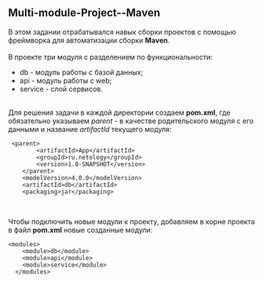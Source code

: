 ## Multi-module-Project--Maven
В этом задании отрабатывался навык сборки проектов с помощью фреймворка для автоматизации сборки **Maven**.
</br></br>
 В проекте три модуля с разделением по функциональности:
* db - модуль работы с базой данных;
* api - модуль работы с web;
* service - слой сервисов.
</br></br>

Для решения задачи в каждой директории создаем **pom.xml**,
где обязательно указываем *parent* - в качестве родительского модуля с его данными и название *artifactId* текущего модуля:
```
 <parent>
        <artifactId>App</artifactId>
        <groupId>ru.netology</groupId>
        <version>1.0-SNAPSHOT</version>
    </parent>
    <modelVersion>4.0.0</modelVersion>
    <artifactId>db</artifactId>
    <packaging>jar</packaging>
 ```
 </br>
 
 Чтобы подключить новые модули к проекту, добавляем в корне проекта в файл **pom.xml** новые созданные модули:
```
<modules>
    <module>db</module>
    <module>api</module>
    <module>service</module>
  </modules> 
  ```
